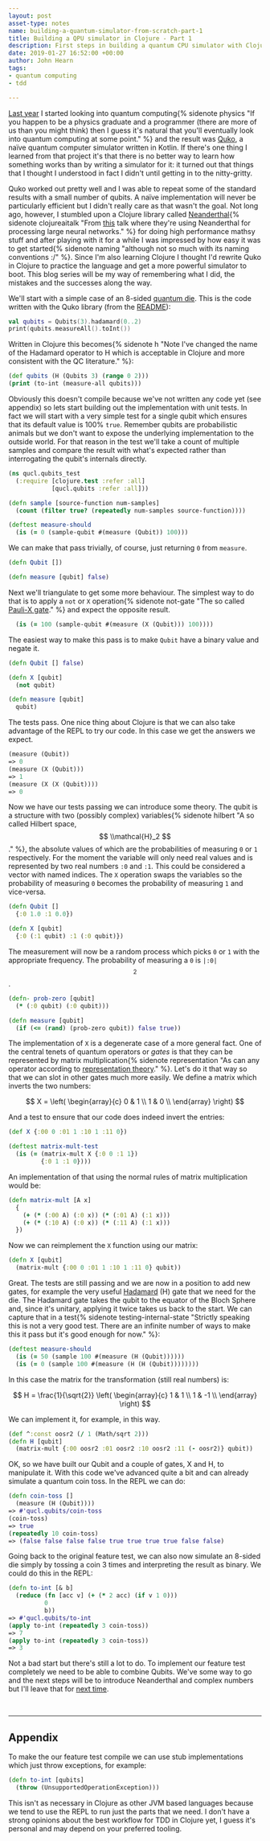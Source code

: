 ```yaml
---
layout: post
asset-type: notes
name: building-a-quantum-simulator-from-scratch-part-1
title: Building a QPU simulator in Clojure - Part 1
description: First steps in building a quantum CPU simulator with Clojure and TDD.
date: 2019-01-27 16:52:00 +00:00
author: John Hearn
tags:
- quantum computing
- tdd

---
```


 [Last year](quantum-computing-primer-part-1a) I started looking into quantum computing{% sidenote physics "If you happen to be a physics graduate and a programmer (there are more of us than you might think) then I guess it's natural that you'll eventually look into quantum computing at some point." %} and the result was [Quko], a naïve quantum computer simulator written in Kotlin. If there's one thing I learned from that project it's that there is no better way to learn how something works than by writing a simulator for it: it turned out that things that I thought I understood in fact I didn't until getting in to the nitty-gritty.

Quko worked out pretty well and I was able to repeat some of the standard results with a small number of qubits. A naïve implementation will never be particularly efficient but I didn't really care as that wasn't the goal. Not long ago, however, I stumbled upon a Clojure library called [Neanderthal](https://neanderthal.uncomplicate.org/){% sidenote clojureaitalk "From [this](https://www.youtube.com/watch?v=um2uq5oURT8) talk where they're using Neanderthal for processing large neural networks." %} for doing high performance mathsy stuff and after playing with it for a while I was impressed by how easy it was to get started{% sidenote naming "although not so much with its naming conventions :/" %}. Since I'm also learning Clojure I thought I'd rewrite Quko in Clojure to practice the language and get a more powerful simulator to boot. This blog series will be my way of remembering what I did, the mistakes and the successes along the way. 

We'll start with a simple case of an 8-sided [quantum die](quantum-random-number-generator). This is the code written with the Quko library (from the [README](https://github.com/johnhearn/quko)):

```kotlin
val qubits = Qubits(3).hadamard(0..2)
print(qubits.measureAll().toInt())
```

Written in Clojure this becomes{% sidenote h "Note I've changed the name of the Hadamard operator to H which is acceptable in Clojure and more consistent with the QC literature." %}:

```clojure
(def qubits (H (Qubits 3) (range 0 2)))
(print (to-int (measure-all qubits)))
```

Obviously this doesn't compile because we've not written any code yet (see appendix) so lets start building out the implementation with unit tests. In fact we will start with a very simple test for a single qubit which ensures that its default value is 100% `true`. Remember qubits are probabilistic animals but we don't want to expose the underlying implementation to the outside world. For that reason in the test we'll take a count of multiple samples and compare the result with what's expected rather than interrogating the qubit's internals directly.

```clojure
(ns qucl.qubits_test
  (:require [clojure.test :refer :all]
            [qucl.qubits :refer :all]))

(defn sample [source-function num-samples]
  (count (filter true? (repeatedly num-samples source-function))))

(deftest measure-should
  (is (= 0 (sample-qubit #(measure (Qubit)) 100)))
```

We can make that pass trivially, of course, just returning `0` from `measure`. 

```clojure
(defn Qubit [])

(defn measure [qubit] false)
```

Next we'll triangulate to get some more behaviour. The simplest way to do that is to apply a `not` or `X` operation{% sidenote not-gate "The so called [Pauli-X gate](https://en.wikipedia.org/wiki/Quantum_logic_gate#Pauli-X_gate)." %} and expect the opposite result. 

```clojure
  (is (= 100 (sample-qubit #(measure (X (Qubit))) 100))))
```

The easiest way to make this pass is to make `Qubit` have a binary value and negate it.

```clojure
(defn Qubit [] false)

(defn X [qubit]
  (not qubit)

(defn measure [qubit]
  qubit)
```

The tests pass. One nice thing about Clojure is that we can also take advantage of the REPL to try our code. In this case we get the answers we expect.

```clojure
(measure (Qubit))
=> 0
(measure (X (Qubit)))
=> 1
(measure (X (X (Qubit))))
=> 0
```

Now we have our tests passing we can introduce some theory. The qubit is a structure with two (possibly complex) variables{% sidenote hilbert "A so called Hilbert space, $$ \\mathcal{H}_2 $$." %}, the absolute values of which are the probabilities of measuring `0` or `1` respectively. For the moment the variable will only need real values and is represented by two real numbers `:0` and `:1`. This could be considered a vector with named indices. The `X` operation swaps the variables so the probability of measuring `0` becomes the probability of measuring `1` and vice-versa. 

```clojure
(defn Qubit []
  {:0 1.0 :1 0.0})

(defn X [qubit]
  {:0 (:1 qubit) :1 (:0 qubit)})
```

The measurement will now be a random process which picks `0` or `1` with the appropriate frequency. The probability of measuring a `0` is `|:0|`$$ ^2 $$.

```clojure
(defn- prob-zero [qubit]
  (* (:0 qubit) (:0 qubit)))

(defn measure [qubit]
  (if (<= (rand) (prob-zero qubit)) false true))
```

The implementation of `X` is a degenerate case of a more general fact. One of the central tenets of quantum operators or *gates* is that they can be represented by matrix multiplication{% sidenote representation "As can any operator according to [representation theory](wiki)." %}. Let's do it that way so that we can slot in other gates much more easily. We define a matrix which inverts the two numbers:

$$
X = \left( \begin{array}{c}
      0 & 1 \\
      1 & 0 \\
    \end{array} \right)
$$

And a test to ensure that our code does indeed invert the entries:

```clojure
(def X {:00 0 :01 1 :10 1 :11 0})

(deftest matrix-mult-test
  (is (= (matrix-mult X {:0 0 :1 1})
         {:0 1 :1 0})))
```

An implementation of that using the normal rules of matrix multiplication would be:

```clojure
(defn matrix-mult [A x]
  {
    (+ (* (:00 A) (:0 x)) (* (:01 A) (:1 x)))
    (+ (* (:10 A) (:0 x)) (* (:11 A) (:1 x)))
  })
```

Now we can reimplement the `X` function using our matrix:

```clojure
(defn X [qubit]
  (matrix-mult {:00 0 :01 1 :10 1 :11 0} qubit))
```

Great. The tests are still passing and we are now in a position to add new gates, for example the very useful [Hadamard](https://en.wikipedia.org/wiki/Quantum_logic_gate#Hadamard_(H)_gate) (H) gate that we need for the die. The Hadamard gate takes the qubit to the equator of the Bloch Sphere and, since it's unitary, applying it twice takes us back to the start. We can capture that in a test{% sidenote testing-internal-state "Strictly speaking this is not a very good test. There are an infinite number of ways to make this it pass but it's good enough for now." %}:

```clojure
(deftest measure-should
  (is (= 50 (sample 100 #(measure (H (Qubit))))))
  (is (= 0 (sample 100 #(measure (H (H (Qubit))))))))
```

In this case the matrix for the transformation (still real numbers) is:

$$
H = \frac{1}{\sqrt{2}} 
    \left( \begin{array}{c}
      1 & 1 \\
      1 & -1 \\
    \end{array} \right)
$$

We can implement it, for example, in this way.

```clojure
(def ^:const oosr2 (/ 1 (Math/sqrt 2)))
(defn H [qubit]
  (matrix-mult {:00 oosr2 :01 oosr2 :10 oosr2 :11 (- oosr2)} qubit))
```

OK, so we have built our Qubit and a couple of gates, X and H, to manipulate it. With this code we've advanced quite a bit and can already simulate a quantum coin toss. In the REPL we can do:

```clojure
(defn coin-toss [] 
  (measure (H (Qubit))))
=> #'qucl.qubits/coin-toss
(coin-toss)
=> true
(repeatedly 10 coin-toss)
=> (false false false false true true true true false false)
```

Going back to the original feature test, we can also now simulate an 8-sided die simply by tossing a coin 3 times and interpreting the result as binary. We could do this in the REPL:

```clojure
(defn to-int [& b]
  (reduce (fn [acc v] (+ (* 2 acc) (if v 1 0)))
          0
          b))
=> #'qucl.qubits/to-int
(apply to-int (repeatedly 3 coin-toss))
=> 7
(apply to-int (repeatedly 3 coin-toss))
=> 3
```

Not a bad start but there's still a lot to do. To implement our feature test completely we need to be able to combine Qubits. We've some way to go and the next steps will be to introduce Neanderthal and complex numbers but I'll leave that for [next time](building-a-qpu-simulator-in-clojure-part-2).

<br>

----

## Appendix

To make the our feature test compile we can use stub implementations which just throw exceptions, for example:

```clojure
(defn to-int [qubits]
  (throw (UnsupportedOperationException)))
```

This isn't as necessary in Clojure as other JVM based languages because we tend to use the REPL to run just the parts that we need. I don't have a strong opinions about the best workflow for TDD in Clojure yet, I guess it's personal and may depend on your preferred tooling.

[Quko]: https://github.com/johnhearn/quko